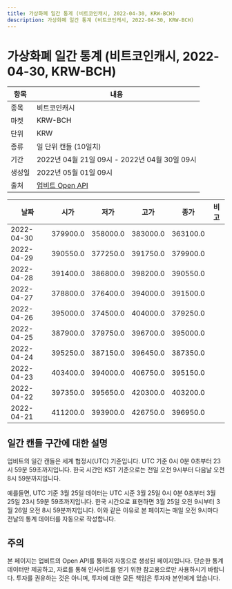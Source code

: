 ```yaml
---
title: 가상화폐 일간 통계 (비트코인캐시, 2022-04-30, KRW-BCH)
description: 가상화폐 일간 통계 (비트코인캐시, 2022-04-30, KRW-BCH)
---
```



가상화폐 일간 통계 (비트코인캐시, 2022-04-30, KRW-BCH)
===

|항목|내용|
|--|--|
|종목|비트코인캐시|
|마켓|KRW-BCH|
|단위|KRW|
|종류|일 단위 캔들 (10일치)|
|기간|2022년 04월 21일 09시 - 2022년 04월 30일 09시|
|생성일|2022년 05월 01일 09시|
|출처|[업비트 Open API](https://docs.upbit.com)|


|날짜|시가|저가|고가|종가|비고|
|--|--|--|--|--|--|
|2022-04-30|379900.0|358000.0|383000.0|363100.0|    |
|2022-04-29|390550.0|377250.0|391750.0|379900.0|    |
|2022-04-28|391400.0|386800.0|398200.0|390550.0|    |
|2022-04-27|378800.0|376400.0|394000.0|391500.0|    |
|2022-04-26|395000.0|374500.0|404000.0|379250.0|    |
|2022-04-25|387900.0|379750.0|396700.0|395000.0|    |
|2022-04-24|395250.0|387150.0|396450.0|387350.0|    |
|2022-04-23|403400.0|394000.0|406750.0|395150.0|    |
|2022-04-22|397350.0|395650.0|420300.0|403200.0|    |
|2022-04-21|411200.0|393900.0|426750.0|396950.0|    |


일간 캔들 구간에 대한 설명
---


업비트의 일간 캔들은 세계 협정시(UTC) 기준입니다. 
UTC 기준 0시 0분 0초부터 23시 59분 59초까지입니다. 
한국 시간인 KST 기준으로는 전일 오전 9시부터 다음날 오전 8시 59분까지입니다. 


예를들면, UTC 기준 3월 25일 데이터는 UTC 시준 3월 25일 0시 0분 0초부터 3월 25일 23시 59분 59초까지입니다. 
한국 시간으로 표현하면 3월 25일 오전 9시부터 3월 26일 오전 8시 59분까지입니다. 
이와 같은 이유로 본 페이지는 매일 오전 9시마다 전날의 통계 데이터를 자동으로 작성합니다. 


주의
---


본 페이지는 업비트의 Open API를 통하여 자동으로 생성된 페이지입니다. 
단순한 통계 데이터만 제공하고, 자료를 통해 인사이트를 얻기 위한 참고용으로만 사용하시기 바랍니다. 
투자를 권유하는 것은 아니며, 투자에 대한 모든 책임은 투자자 본인에게 있습니다. 
